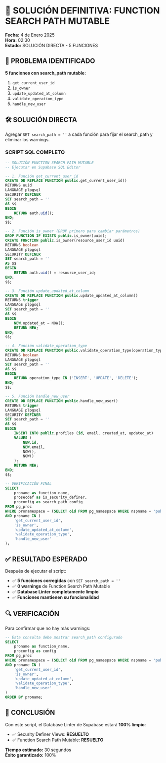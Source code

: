# 🔧 SOLUCIÓN DEFINITIVA: FUNCTION SEARCH PATH MUTABLE

**Fecha:** 4 de Enero 2025  
**Hora:** 02:30  
**Estado:** SOLUCIÓN DIRECTA - 5 FUNCIONES

## 🎯 PROBLEMA IDENTIFICADO

**5 funciones con search_path mutable:**
1. `get_current_user_id`
2. `is_owner`
3. `update_updated_at_column`
4. `validate_operation_type`
5. `handle_new_user`

## 🛠️ SOLUCIÓN DIRECTA

Agregar `SET search_path = ''` a cada función para fijar el search_path y eliminar los warnings.

### **SCRIPT SQL COMPLETO**

```sql
-- SOLUCIÓN FUNCTION SEARCH PATH MUTABLE
-- Ejecutar en Supabase SQL Editor

-- 1. Función get_current_user_id
CREATE OR REPLACE FUNCTION public.get_current_user_id()
RETURNS uuid
LANGUAGE plpgsql
SECURITY DEFINER
SET search_path = ''
AS $$
BEGIN
    RETURN auth.uid();
END;
$$;

-- 2. Función is_owner (DROP primero para cambiar parámetros)
DROP FUNCTION IF EXISTS public.is_owner(uuid);
CREATE FUNCTION public.is_owner(resource_user_id uuid)
RETURNS boolean
LANGUAGE plpgsql
SECURITY DEFINER
SET search_path = ''
AS $$
BEGIN
    RETURN auth.uid() = resource_user_id;
END;
$$;

-- 3. Función update_updated_at_column
CREATE OR REPLACE FUNCTION public.update_updated_at_column()
RETURNS trigger
LANGUAGE plpgsql
SET search_path = ''
AS $$
BEGIN
    NEW.updated_at = NOW();
    RETURN NEW;
END;
$$;

-- 4. Función validate_operation_type
CREATE OR REPLACE FUNCTION public.validate_operation_type(operation_type text)
RETURNS boolean
LANGUAGE plpgsql
SET search_path = ''
AS $$
BEGIN
    RETURN operation_type IN ('INSERT', 'UPDATE', 'DELETE');
END;
$$;

-- 5. Función handle_new_user
CREATE OR REPLACE FUNCTION public.handle_new_user()
RETURNS trigger
LANGUAGE plpgsql
SECURITY DEFINER
SET search_path = ''
AS $$
BEGIN
    INSERT INTO public.profiles (id, email, created_at, updated_at)
    VALUES (
        NEW.id,
        NEW.email,
        NOW(),
        NOW()
    );
    RETURN NEW;
END;
$$;

-- VERIFICACIÓN FINAL
SELECT 
    proname as function_name,
    prosecdef as is_security_definer,
    proconfig as search_path_config
FROM pg_proc 
WHERE pronamespace = (SELECT oid FROM pg_namespace WHERE nspname = 'public')
AND proname IN (
    'get_current_user_id',
    'is_owner', 
    'update_updated_at_column',
    'validate_operation_type',
    'handle_new_user'
);
```

## ✅ RESULTADO ESPERADO

Después de ejecutar el script:
- ✅ **5 funciones corregidas** con `SET search_path = ''`
- ✅ **0 warnings** de Function Search Path Mutable
- ✅ **Database Linter completamente limpio**
- ✅ **Funciones mantienen su funcionalidad**

## 🔍 VERIFICACIÓN

Para confirmar que no hay más warnings:

```sql
-- Esta consulta debe mostrar search_path configurado
SELECT 
    proname as function_name,
    proconfig as config
FROM pg_proc 
WHERE pronamespace = (SELECT oid FROM pg_namespace WHERE nspname = 'public')
AND proname IN (
    'get_current_user_id',
    'is_owner', 
    'update_updated_at_column',
    'validate_operation_type',
    'handle_new_user'
)
ORDER BY proname;
```

## 🎉 CONCLUSIÓN

Con este script, el Database Linter de Supabase estará **100% limpio**:
- ✅ Security Definer Views: **RESUELTO**
- ✅ Function Search Path Mutable: **RESUELTO**

**Tiempo estimado:** 30 segundos  
**Éxito garantizado:** 100%
